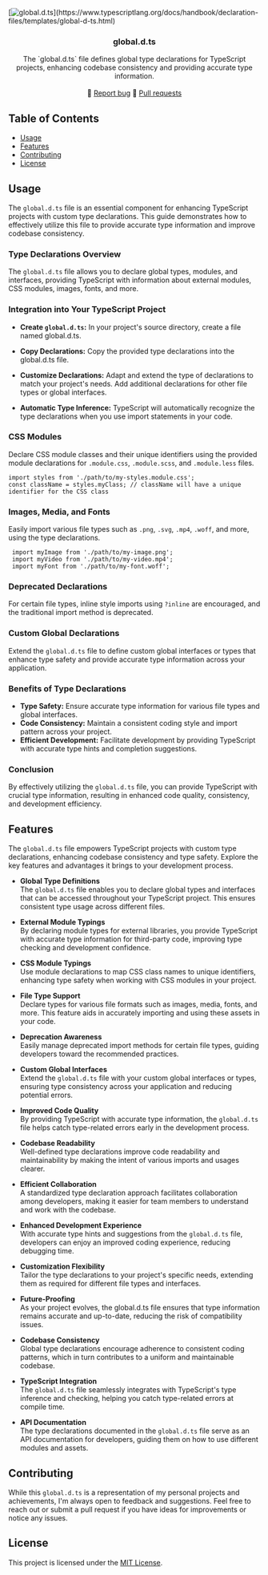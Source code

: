 [![global.d.ts]([https://unpkg.com/prettier-logo@1.0.3/images/prettier-banner-light.svg](https://miro.medium.com/v2/resize:fit:1400/1*DYbVnTHQQpcNPm6vUFdrXw.png))](https://www.typescriptlang.org/docs/handbook/declaration-files/templates/global-d-ts.html)

<h3 align="center">global.d.ts</h3>

<p align="center">
  The `global.d.ts` file defines global type declarations for TypeScript projects, enhancing codebase consistency and providing accurate type information.
  <br>
  <br>
  🔹
  <a href="https://github.com/yagnikvadi2003/global.d.ts/issues">Report bug</a>
  🔹
  <a href="https://github.com/yagnikvadi2003/global.d.ts/pulls">Pull requests</a>
</p>

## Table of Contents

- [Usage](#usage)
- [Features](#features)
- [Contributing](#contributing)
- [License](#license)

## Usage
The `global.d.ts` file is an essential component for enhancing TypeScript projects with custom type declarations. This guide demonstrates how to effectively utilize this file to provide accurate type information and improve codebase consistency.

### Type Declarations Overview
The `global.d.ts` file allows you to declare global types, modules, and interfaces, providing TypeScript with information about external modules, CSS modules, images, fonts, and more.

### Integration into Your TypeScript Project
- **Create `global.d.ts`:** In your project's source directory, create a file named global.d.ts.

- **Copy Declarations:** Copy the provided type declarations into the global.d.ts file.

- **Customize Declarations:** Adapt and extend the type of declarations to match your project's needs. Add additional declarations for other file types or global interfaces.

- **Automatic Type Inference:** TypeScript will automatically recognize the type declarations when you use import statements in your code.

### CSS Modules
Declare CSS module classes and their unique identifiers using the provided module declarations for `.module.css`, `.module.scss`, and `.module.less` files.

    import styles from './path/to/my-styles.module.css';
    const className = styles.myClass; // className will have a unique identifier for the CSS class


### Images, Media, and Fonts
Easily import various file types such as `.png`, `.svg`, `.mp4`, `.woff`, and more, using the type declarations.


     import myImage from './path/to/my-image.png';
     import myVideo from './path/to/my-video.mp4';
     import myFont from './path/to/my-font.woff';

### Deprecated Declarations
For certain file types, inline style imports using `?inline` are encouraged, and the traditional import method is deprecated.

### Custom Global Declarations
Extend the `global.d.ts` file to define custom global interfaces or types that enhance type safety and provide accurate type information across your application.

### Benefits of Type Declarations
- **Type Safety:** Ensure accurate type information for various file types and global interfaces.
- **Code Consistency:** Maintain a consistent coding style and import pattern across your project.
- **Efficient Development:** Facilitate development by providing TypeScript with accurate type hints and completion suggestions.

### Conclusion
By effectively utilizing the `global.d.ts` file, you can provide TypeScript with crucial type information, resulting in enhanced code quality, consistency, and development efficiency.


## Features

The `global.d.ts` file empowers TypeScript projects with custom type declarations, enhancing codebase consistency and type safety. Explore the key features and advantages it brings to your development process.

- **Global Type Definitions**        
The `global.d.ts` file enables you to declare global types and interfaces that can be accessed throughout your TypeScript project. This ensures consistent type usage across different files.

- **External Module Typings**           
By declaring module types for external libraries, you provide TypeScript with accurate type information for third-party code, improving type checking and development confidence.

- **CSS Module Typings**           
Use module declarations to map CSS class names to unique identifiers, enhancing type safety when working with CSS modules in your project.

- **File Type Support**           
Declare types for various file formats such as images, media, fonts, and more. This feature aids in accurately importing and using these assets in your code.

- **Deprecation Awareness**           
Easily manage deprecated import methods for certain file types, guiding developers toward the recommended practices.

- **Custom Global Interfaces**           
Extend the `global.d.ts` file with your custom global interfaces or types, ensuring type consistency across your application and reducing potential errors.

- **Improved Code Quality**           
By providing TypeScript with accurate type information, the `global.d.ts` file helps catch type-related errors early in the development process.

- **Codebase Readability**           
Well-defined type declarations improve code readability and maintainability by making the intent of various imports and usages clearer.

- **Efficient Collaboration**           
A standardized type declaration approach facilitates collaboration among developers, making it easier for team members to understand and work with the codebase.

- **Enhanced Development Experience**           
With accurate type hints and suggestions from the `global.d.ts` file, developers can enjoy an improved coding experience, reducing debugging time.

- **Customization Flexibility**           
Tailor the type declarations to your project's specific needs, extending them as required for different file types and interfaces.

- **Future-Proofing**           
As your project evolves, the global.d.ts file ensures that type information remains accurate and up-to-date, reducing the risk of compatibility issues.

- **Codebase Consistency**           
Global type declarations encourage adherence to consistent coding patterns, which in turn contributes to a uniform and maintainable codebase.

- **TypeScript Integration**           
The `global.d.ts` file seamlessly integrates with TypeScript's type inference and checking, helping you catch type-related errors at compile time.

- **API Documentation**           
The type declarations documented in the `global.d.ts` file serve as an API documentation for developers, guiding them on how to use different modules and assets.

## Contributing

While this `global.d.ts` is a representation of my personal projects and achievements, I'm always open to feedback and suggestions. Feel free to reach out or submit a pull request if you have ideas for improvements or notice any issues.

## License

This project is licensed under the [MIT License](LICENSE).
